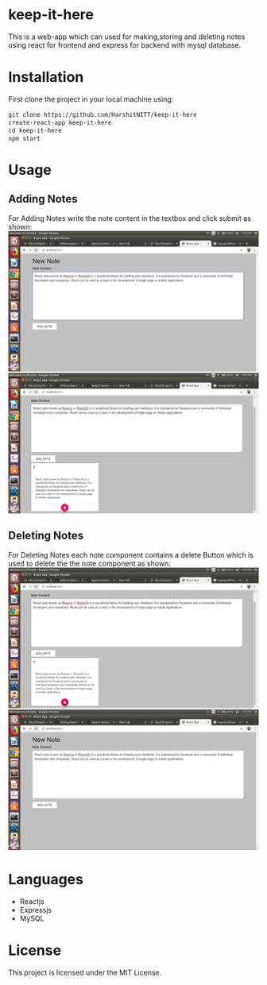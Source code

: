 # keep-it-here
This is a web-app which can used for making,storing and deleting notes using react for frontend and express for backend with mysql database.

# Installation
First clone the project in your local machine using:
~~~
git clone https://github.com/HarshitNITT/keep-it-here
create-react-app keep-it-here
cd keep-it-here
npm start
~~~

# Usage
## Adding Notes

For Adding Notes write the note content in the textbox and click submit as shown:
<img src="https://github.com/HarshitNITT/keep-it-here/blob/master/demo_images/Add_Note.png" />
<img src="https://github.com/HarshitNITT/keep-it-here/blob/master/demo_images/Add_Note1.png" />
## Deleting Notes
For Deleting Notes each note component contains a delete Button which is used to delete the the note component as shown:
<img src="https://github.com/HarshitNITT/keep-it-here/blob/master/demo_images/Delete_Note.png" />
<img src="https://github.com/HarshitNITT/keep-it-here/blob/master/demo_images/Delete_Note1.png" />
# Languages
* Reactjs
* Expressjs
* MySQL
# License
This project is licensed under the MIT License.
